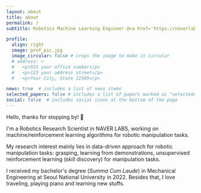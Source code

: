 ```yaml
---
layout: about
title: about
permalink: /
subtitle: Robotics Machine Learning Engineer @<a href='https://naverlabs.com'>NAVER LABS</a>.

profile:
  align: right
  image: prof_pic.jpg
  image_circular: false # crops the image to make it circular
  # address: >
  #   <p>555 your office number</p>
  #   <p>123 your address street</p>
  #   <p>Your City, State 12345</p>

news: true  # includes a list of news items
selected_papers: false # includes a list of papers marked as "selected={true}"
social: false  # includes social icons at the bottom of the page
---
```


Hello, thanks for stopping by! 👋

I'm a Robotics Research Scientist in NAVER LABS, working on machine/reinforcement learning algorithms for robotic manipulation tasks.

My research interest mainly lies in data-driven approach for robotic manipulation tasks: 
grasping, learning from demonstrations, unsupervised reinforcement learning (skill discovery) for manipulation tasks.

I received my bachelor's degree (*Summa Cum Laude*) in Mechanical Engineering at Seoul National University in 2022.
Besides that, I love traveling, playing piano and learning new stuffs. 
